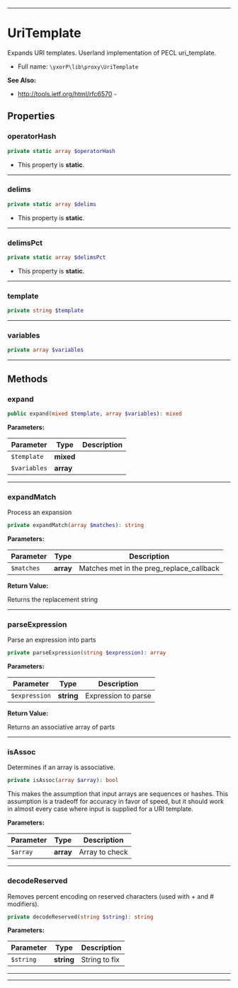 ***

# UriTemplate

Expands URI templates. Userland implementation of PECL uri_template.



* Full name: `\yxorP\lib\proxy\UriTemplate`

**See Also:**

* http://tools.ietf.org/html/rfc6570 - 



## Properties


### operatorHash



```php
private static array $operatorHash
```



* This property is **static**.


***

### delims



```php
private static array $delims
```



* This property is **static**.


***

### delimsPct



```php
private static array $delimsPct
```



* This property is **static**.


***

### template



```php
private string $template
```






***

### variables



```php
private array $variables
```






***

## Methods


### expand



```php
public expand(mixed $template, array $variables): mixed
```








**Parameters:**

| Parameter | Type | Description |
|-----------|------|-------------|
| `$template` | **mixed** |  |
| `$variables` | **array** |  |




***

### expandMatch

Process an expansion

```php
private expandMatch(array $matches): string
```








**Parameters:**

| Parameter | Type | Description |
|-----------|------|-------------|
| `$matches` | **array** | Matches met in the preg_replace_callback |


**Return Value:**

Returns the replacement string



***

### parseExpression

Parse an expression into parts

```php
private parseExpression(string $expression): array
```








**Parameters:**

| Parameter | Type | Description |
|-----------|------|-------------|
| `$expression` | **string** | Expression to parse |


**Return Value:**

Returns an associative array of parts



***

### isAssoc

Determines if an array is associative.

```php
private isAssoc(array $array): bool
```

This makes the assumption that input arrays are sequences or hashes.
This assumption is a tradeoff for accuracy in favor of speed, but it
should work in almost every case where input is supplied for a URI
template.






**Parameters:**

| Parameter | Type | Description |
|-----------|------|-------------|
| `$array` | **array** | Array to check |




***

### decodeReserved

Removes percent encoding on reserved characters (used with + and #
modifiers).

```php
private decodeReserved(string $string): string
```








**Parameters:**

| Parameter | Type | Description |
|-----------|------|-------------|
| `$string` | **string** | String to fix |




***


***

